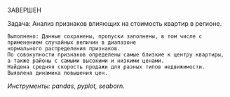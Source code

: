 ЗАВЕРШЕН

Задача: Анализ признаков влияющих на стоимость квартир в регионе. 
```
Выполнено: Данные сохранены, пропуски заполнены, в том числе с применением случайных величин в диапазоне 
нормального распределения признаков. 
По совокупности признаков определены самые близкие к центру квартиры, а также районы с самыми высокими и низкими ценами. 
Найдена средняя скорость продажи для разных типов недвижимости. Выявлена динамика повышения цен. 
```
*Инструменты: pandas, pyplot, seaborn.*
